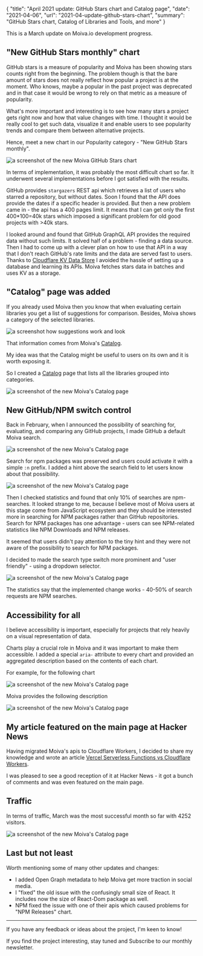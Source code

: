 {
    "title": "April 2021 update: GitHub Stars chart and Catalog page",
    "date": "2021-04-06",
    "url": "2021-04-update-github-stars-chart",
    "summary": "GitHub Stars chart, Catalog of Libraries and Tools, and more"
}

This is a March update on Moiva.io development progress.

## "New GitHub Stars monthly" chart
GitHub stars is a measure of popularity and Moiva has been showing stars counts right from the beginning. The problem though is that the bare amount of stars does not really reflect how popular a project is at the moment.
Who knows, maybe a popular in the past project was deprecated and in that case it would be wrong to rely on that metric as a measure of popularity.

What's more important and interesting is to see how many stars a project gets right now and how that value changes with time. I thought it would be really cool to get such data, visualize it and enable users to see popularity trends and compare them between alternative projects.

Hence, meet a new chart in our Popularity category - "New GitHub Stars monthly".

![a screenshot of the new Moiva GitHub Stars chart](/blog/images/2021-04-update/github-stars.png)

In terms of implementation, it was probably the most difficult chart so far. It underwent several implementations before I got satisfied with the results.

GitHub provides `stargazers` REST api which retrieves a list of users who starred a repository, but without dates. Soon I found that the API does provide the dates if a specific header is provided. But then a new problem came in - the api has a 400 pages limit. It means that I can get only the first 400*100=40k stars which imposed a significant problem for old good projects with >40k stars.

I looked around and found that GitHub GraphQL API provides the required data without such limits. It solved half of a problem - finding a data source. Then I had to come up with a clever plan on how to use that API in a way that I don't reach GitHub's rate limits and the data are served fast to users. Thanks to [Cloudflare KV Data Store](https://developers.cloudflare.com/workers/learning/how-kv-works) I avoided the hassle of setting up a database and learning its APIs. Moiva fetches stars data in batches and uses KV as a storage.

## "Catalog" page was added
If you already used Moiva then you know that when evaluating certain libraries you get a list of suggestions for comparison. Besides, Moiva shows a category of the selected libraries.

![a screenshot how suggestions work and look](/blog/images/2021-04-update/suggestions-category.png)

That information comes from Moiva's [Catalog](https://github.com/aantipov/moiva-catalog). 

My idea was that the Catalog might be useful to users on its own and it is worth exposing it. 

So I created a [Catalog](https://moiva.io/catalog) page that lists all the libraries grouped into categories.

![a screenshot of the new Moiva's Catalog page](/blog/images/2021-04-update/catalog.png)

## New GitHub/NPM switch control
Back in February, when I announced the possibility of searching for, evaluating, and comparing any GitHub projects, I made GitHub a default Moiva search.

![a screenshot of the new Moiva's Catalog page](/blog/images/2021-04-update/npm-search-hint.png)

Search for npm packages was preserved and users could activate it with a simple `:n` prefix. I added a hint above the search field to let users know about that possibility.

![a screenshot of the new Moiva's Catalog page](/blog/images/2021-04-update/npm-search-hint-results.png)

Then I checked statistics and found that only 10% of searches are npm-searches. It looked strange to me, because I believe most of Moiva users at this stage come from JavaScript ecosystem and they should be interested more in searching for NPM packages rather than GitHub repositories. Search for NPM packages has one advantage - users can see NPM-related statistics like NPM Downloads and NPM releases.

It seemed that users didn't pay attention to the tiny hint and they were not aware of the possibility to search for NPM packages.

I decided to made the search type switch more prominent and "user friendly" - using a dropdown selector.

![a screenshot of the new Moiva's Catalog page](/blog/images/2021-04-update/search-type-switch.png)

The statistics say that the implemented change works - 40-50% of search requests are NPM searches.

## Accessibility for all
I believe accessibility is important, especially for projects that rely heavily on a visual representation of data.

Charts play a crucial role in Moiva and it was important to make them accessible. I added a special `aria-` attribute to every chart and provided an aggregated description based on the contents of each chart.

For example, for the following chart 

![a screenshot of the new Moiva's Catalog page](/blog/images/2021-04-update/accessibility-chart-example.png)

Moiva provides the following description

![a screenshot of the new Moiva's Catalog page](/blog/images/2021-04-update/accessibility-aria-data.png)


## My article featured on the main page at Hacker News
Having migrated Moiva's apis to Cloudflare Workers, I decided to share my knowledge and wrote an article [Vercel Serverless Functions vs Cloudflare Workers](https://moiva.io/blog/vercel-serverless-functions-vs-cloudflare-workers).

I was pleased to see a good reception of it at Hacker News - it got a bunch of comments and was even featured on the main page.

## Traffic
In terms of traffic, March was the most successful month so far with 4252 visitors.

![a screenshot of the new Moiva's Catalog page](/blog/images/2021-04-update/traffic.png)

## Last but not least
Worth mentioning some of many other updates and changes:
- I added Open Graph metadata to help Moiva get more traction in social media.
- I "fixed" the old issue with the confusingly small size of React. It includes now the size of React-Dom package as well.
- NPM fixed the issue with one of their apis which caused problems for "NPM Releases" chart.


---

If you have any feedback or ideas about the project, I'm keen to know!

If you find the project interesting, stay tuned and Subscribe to our monthly newsletter.
